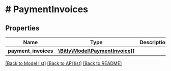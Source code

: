 # # PaymentInvoices

## Properties

Name | Type | Description | Notes
------------ | ------------- | ------------- | -------------
**payment_invoices** | [**\Bitly\Model\PaymentInvoice[]**](PaymentInvoice.md) |  | [optional]

[[Back to Model list]](../../README.md#models) [[Back to API list]](../../README.md#endpoints) [[Back to README]](../../README.md)
